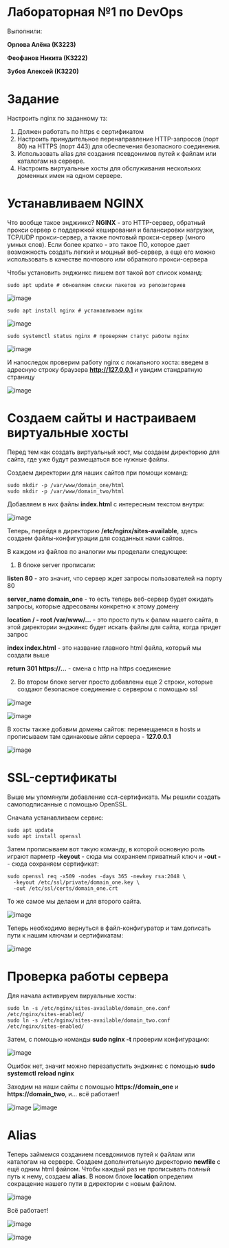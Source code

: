 # Лабораторная №1 по DevOps

Выполнили:

**Орлова Алёна (К3223)**

**Феофанов Никита (К3222)**

**Зубов Алексей (К3220)**

# Задание

Настроить nginx по заданному тз:
1. Должен работать по https c сертификатом
2. Настроить принудительное перенаправление HTTP-запросов (порт 80) на HTTPS (порт 443) для обеспечения безопасного соединения.
3. Использовать alias для создания псевдонимов путей к файлам или каталогам на сервере.
4. Настроить виртуальные хосты для обслуживания нескольких доменных имен на одном сервере.

# Устанавливаем NGINX

Что вообще такое энджинкс? **NGINX** - это HTTP-сервер, обратный прокси сервер с поддержкой кеширования и балансировки нагрузки, TCP/UDP прокси-сервер, а также почтовый прокси-сервер (много умных слов). Если более кратко - это такое ПО, которое дает возможность создать легкий и мощный веб-сервер, а еще его можно использовать в качестве почтового или обратного прокси-сервера 

Чтобы установить энджинкс пишем вот такой вот список команд:

```
sudo apt update # обновляем списки пакетов из репозиториев
```
![image](https://github.com/user-attachments/assets/c6c73967-c96c-4395-9b2d-2e4a82d323a5)

```
sudo apt install nginx # устанавливаем nginx
```
![image](https://github.com/user-attachments/assets/978d1cca-47f1-4b4f-a5a3-184547f310ce)

```
sudo systemctl status nginx # проверяем статус работы nginx
```
![image](https://github.com/user-attachments/assets/faa9cfce-5353-4041-9099-2083d6ede22b)

И напоследок проверим работу nginx с локального хоста: введем в адресную строку браузера **http://127.0.0.1** и увидим стандратную страницу

![image](https://github.com/user-attachments/assets/61fe23be-9455-4d5f-9851-de3620c461c5)

# Создаем сайты и настраиваем виртуальные хосты

Перед тем как создать виртуальный хост, мы создаем директорию для сайта, где уже будут размещаться все нужные файлы. 

Создаем директории для наших сайтов при помощи команд: 
```
sudo mkdir -p /var/www/domain_one/html
sudo mkdir -p /var/www/domain_two/html
```

Добавляем в них файлы **index.html** с интересным текстом внутри:

![image](https://github.com/user-attachments/assets/f7a1a94e-080f-42ee-b3d8-96c38d565368)

Теперь, перейдя в директорию **/etc/nginx/sites-available**, здесь создаем файлы-конфигурации для созданных нами сайтов.

В каждом из файлов по аналогии мы проделали следующее:

1) В блоке server прописали:

**listen 80** - это значит, что сервер ждет запросы пользователей на порту 80

**server_name domain_one** - то есть теперь веб-сервер будет ожидать запросы, которые адресованы конкретно к этому домену

**location / - root /var/www/...** - это просто путь к фалам нашего сайта, в этой директории энджинкс будет искать файлы для сайта, когда придет запрос

**index index.html** - это название главного html файла, который мы создали выше

**return 301 https://...** - смена с http на https соединение

2) Во втором блоке server просто добавлены еще 2 строки, которые создают безопасное соединение с сервером с помощью ssl

![image](https://github.com/user-attachments/assets/a030912b-d2dd-4c14-a357-c0b68f8a0e08)

![image](https://github.com/user-attachments/assets/f0f26a7a-5d7c-47a9-94bc-48ee2f3f7f21)

В хосты также добавим домены сайтов: перемещаемся в hosts и прописываем там одинаковые айпи сервера - **127.0.0.1** 

![image](https://github.com/user-attachments/assets/1539ad93-71a1-44dc-a4f0-1cdb2845aae0)

# SSL-сертификаты

Выше мы упомянули добавление ссл-сертификата. Мы решили создать самоподписанные с помощью OpenSSL. 

Сначала устанавливаем сервис:
```
sudo apt update
sudo apt install openssl
```

Затем прописываем вот такую команду, в которой основную роль играют парметр **-keyout** - сюда мы сохраняем приватный ключ и **-out -** - сюда сохраняем сертификат:

```
sudo openssl req -x509 -nodes -days 365 -newkey rsa:2048 \
  -keyout /etc/ssl/private/domain_one.key \
  -out /etc/ssl/certs/domain_one.crt
```

То же самое мы делаем и для второго сайта.

![image](https://github.com/user-attachments/assets/6623d9dc-ba93-4fd9-b80d-707b7762edac)

Теперь необходимо вернуться в файл-конфигуратор и там дописать пути к нашим ключам и сертификатам:

![image](https://github.com/user-attachments/assets/b8c24173-520c-4d42-8927-b182e48a44b2)

# Проверка работы сервера

Для начала активируем вируальные хосты:
```
sudo ln -s /etc/nginx/sites-available/domain_one.conf /etc/nginx/sites-enabled/
sudo ln -s /etc/nginx/sites-available/domain_two.conf /etc/nginx/sites-enabled/
```

Затем, с помощью команды **sudo nginx -t** проверим конфигурацию:

![image](https://github.com/user-attachments/assets/8dd53817-3aa4-4e6f-bd1f-53103a5e0220)

Ошибок нет, значит можно перезапустить энджинкс с помощью **sudo systemctl reload nginx**

Заходим на наши сайты с помощью **https://domain_one** и **https://domain_two**, и... всё работает!

![image](https://github.com/user-attachments/assets/a356a808-fe8b-48f9-bba8-c609c3c31c63)
![image](https://github.com/user-attachments/assets/e72d1903-67da-4f09-9b79-ffc26d620ad2)

# Alias

Теперь займемся созданием псевдонимов путей к файлам или каталогам на сервере. Создаем дополнительную директорию **newfile** с ещё одним html файлом. Чтобы каждый раз не прописывать полный путь к нему, создаем **alias**. В новом блоке **location** определим сокращение нашего пути в директории с новым файлом.

![image](https://github.com/user-attachments/assets/2d48dc14-5cd0-48a7-aec8-3f9d55377f91)

Всё работает!

![image](https://github.com/user-attachments/assets/0b1a60b7-febe-403f-9c0d-f236bc2a08b1)

![image](https://github.com/user-attachments/assets/260aac4c-aac6-4dba-8ea1-45dd29dd1f45)
